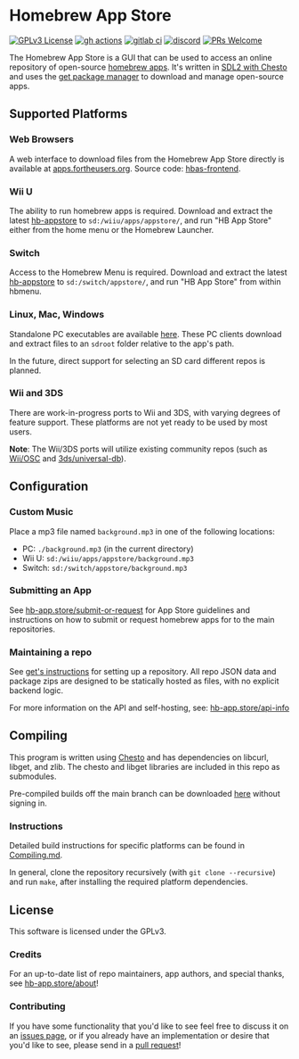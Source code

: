 # Homebrew App Store

[![GPLv3 License](https://img.shields.io/badge/license-GPLv3-blue.svg?style=flat-square)](https://opensource.org/licenses/GPL-3.0)
[![gh actions](https://img.shields.io/github/actions/workflow/status/fortheusers/hb-appstore/main.yml?style=flat-square)](https://github.com/fortheusers/hb-appstore/actions/workflows/main.yml)
[![gitlab ci](https://gitlab.com/4TU/hb-appstore/badges/master/pipeline.svg?style=flat-square)](https://gitlab.com/4TU/hb-appstore/pipelines)
[![discord](https://img.shields.io/discord/339118412414582786.svg?color=blueviolet&label=discord&style=flat-square)](https://discordapp.com/invite/F2PKpEj)
[![PRs Welcome](https://img.shields.io/badge/PRs-welcome!-tomato.svg?style=flat-square)](http://makeapullrequest.com)

The Homebrew App Store is a GUI that can be used to access an online repository of open-source [homebrew apps](https://en.wikipedia.org/wiki/Homebrew_(video_games)). It's written in [SDL2 with Chesto](https://github.com/fortheusers/chesto) and uses the [get package manager](https://github.com/fortheusers/libget) to download and manage open-source apps.

## Supported Platforms

### Web Browsers
A web interface to download files from the Homebrew App Store directly is available at [apps.fortheusers.org](https://apps.fortheusers.org). Source code: [hbas-frontend](https://github.com/fortheusers/hbas-frontend).

### Wii U
The ability to run homebrew apps is required. Download and extract the latest [hb-appstore](https://github.com/fortheusers/hb-appstore/releases) to `sd:/wiiu/apps/appstore/`, and run "HB App Store" either from the home menu or the Homebrew Launcher.

### Switch
Access to the Homebrew Menu is required. Download and extract the latest [hb-appstore](https://github.com/fortheusers/hb-appstore/releases) to `sd:/switch/appstore/`, and run "HB App Store" from within hbmenu.

### Linux, Mac, Windows
Standalone PC executables are available [here](https://nightly.link/fortheusers/hb-appstore/workflows/pc-builds/main). These PC clients download and extract files to an `sdroot` folder relative to the app's path.

In the future, direct support for selecting an SD card different repos is planned.

### Wii and 3DS
There are work-in-progress ports to Wii and 3DS, with varying degrees of feature support. These platforms are not yet ready to be used by most users.

**Note**: The Wii/3DS ports will utilize existing community repos (such as [Wii/OSC](https://oscwii.org) and [3ds/universal-db](https://db.universal-team.net/3ds/)).

## Configuration
### Custom Music
Place a mp3 file named `background.mp3` in one of the following locations:
- PC: `./background.mp3` (in the current directory)
- Wii U: `sd:/wiiu/apps/appstore/background.mp3`
- Switch: `sd:/switch/appstore/background.mp3`

### Submitting an App
See [hb-app.store/submit-or-request](https://hb-app.store/submit-or-request) for App Store guidelines and instructions on how to submit or request homebrew apps for to the main repositories.

### Maintaining a repo
See [get's instructions](https://github.com/fortheusers/get#setting-up-repos) for setting up a repository. All repo JSON data and package zips are designed to be statically hosted as files, with no explicit backend logic.

For more information on the API and self-hosting, see: [hb-app.store/api-info](https://hb-app.store/api-info)
 
## Compiling
This program is written using [Chesto](https://github.com/fortheusers/chesto) and has dependencies on libcurl, libget, and zlib. The chesto and libget libraries are included in this repo as submodules.

Pre-compiled builds off the main branch can be downloaded [here](https://nightly.link/fortheusers/hb-appstore/workflows/main/main) without signing in.

### Instructions
Detailed build instructions for specific platforms can be found in [Compiling.md](https://github.com/fortheusers/hb-appstore/blob/main/docs/Compiling.md).

In general, clone the repository recursively (with `git clone --recursive`) and run `make`, after installing the required platform dependencies.

## License
This software is licensed under the GPLv3.

### Credits
For an up-to-date list of repo maintainers, app authors, and special thanks, see [hb-app.store/about](https://hb-app.store/about)!

### Contributing
If you have some functionality that you'd like to see feel free to discuss it on an [issues page](https://github.com/fortheusers/hb-appstore/issues), or if you already have an implementation or desire that you'd like to see, please send in a [pull request](https://github.com/fortheusers/hb-appstore/pulls)!
